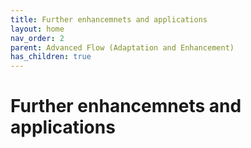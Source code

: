 ```yaml
---
title: Further enhancemnets and applications
layout: home
nav_order: 2
parent: Advanced Flow (Adaptation and Enhancement)
has_children: true
---
```


<script
  src="https://cdn.mathjax.org/mathjax/latest/MathJax.js?config=TeX-AMS-MML_HTMLorMML"
  type="text/javascript">
</script>

# Further enhancemnets and applications


> ## 
